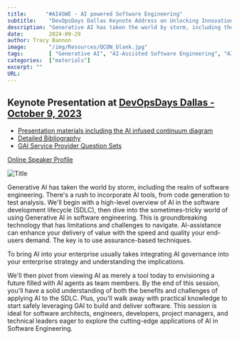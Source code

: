 ```yaml
---
title:      "#AI4SWE - AI powered Software Engineering"
subtitle:    "DevOpsDays Dallas Keynote Address on Unlocking Innovation"
description: "Generative AI has taken the world by storm, including the realm of software engineering. There's a rush to incorporate AI tools, from code generation to test analysis. This is groundbreaking technology that has limitations and challenges to navigate.  AI-assistance can enhance your delivery of value with the speed and quality your end-users demand.  The key is to use assurance-based techniques.  We'll also need to figure out how to pivot from viewing AI as merely a tool today to envisioning a future filled with AI agents as team members. "
date:        2024-09-29
author: Tracy Bannon
image:       "/img/Resources/QCON_blank.jpg"
tags:        [ "Generative AI", "AI-Assisted Software Engineering", "AI-Augmented", "ChatGPT", "GAI", "AIML", "Software Engineering", "SDLC", "Humans First", "Agentics", "Digital Platforms"]
categories:  ["materials"]
excerpt: ""
URL: 
---
```

##  Keynote Presentation at <a href="https://devopsdays.org/events/2024-dallas/welcome/" >DevOpsDays Dallas - October 9, 2023 </a>

<!-- >
Check back on October 9th for the materials including:
+ Presentation deck
+ Detailed Bibliography
+ Service Provider Question Sets
-->

+ <a href="/downloads/2024/PR_23-04336-5_AI4SWEng_ DevOpsDays.pdf" >Presentation  materials including the AI infused continuum diagram</a> 
+ <a href="/downloads/2024/PR_23-04336-6_AI4AWE_Bibliography_DFW.pdf" >Detailed Bibliography</a> 
+ <a href="/downloads/2024/PR_23-04336-7_GAIProviderQuestions.pdf" > GAI Service Provider Question Sets</a> 


<a href="https://devopsdays.org/events/2024-dallas/speakers/tracy-bannon/" > Online Speaker Profile</a> 

![Title](/img/Resources/DevOpsDaysDallas.jpg)

Generative AI has taken the world by storm, including the realm of software engineering. There's a rush to incorporate AI tools, from code generation to test analysis. We'll begin with a high-level overview of AI in the software development lifecycle (SDLC), then dive into the sometimes-tricky world of using Generative AI in software engineering. This is groundbreaking technology that has limitations and challenges to navigate.  AI-assistance can enhance your delivery of value with the speed and quality your end-users demand.  The key is to use assurance-based techniques.

To bring AI into your enterprise usually takes integrating AI governance into your enterprise strategy and understanding the implications.  

We'll then pivot from viewing AI as merely a tool today to envisioning a future filled with AI agents as team members. By the end of this session, you'll have a solid understanding of both the benefits and challenges of applying AI to the SDLC. Plus, you'll walk away with practical knowledge to start safely leveraging GAI to build and deliver software. This session is ideal for software architects, engineers, developers, project managers, and technical leaders eager to explore the cutting-edge applications of AI in Software Engineering.











